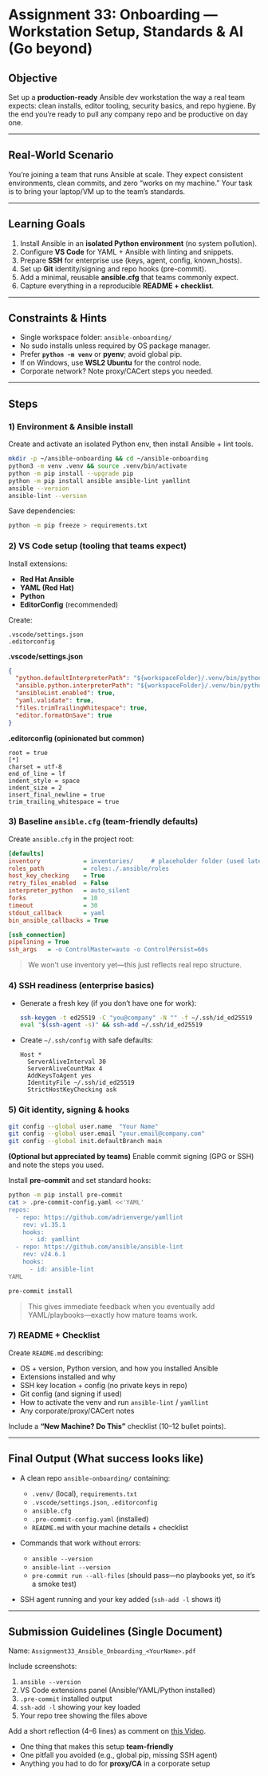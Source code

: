 # Assignment 33: **Onboarding — Workstation Setup, Standards & AI (Go beyond)**

## Objective

Set up a **production-ready** Ansible dev workstation the way a real team expects: clean installs, editor tooling, security basics, and repo hygiene. By the end you’re ready to pull any company repo and be productive on day one.

---

## Real-World Scenario

You’re joining a team that runs Ansible at scale. They expect consistent environments, clean commits, and zero “works on my machine.” Your task is to bring your laptop/VM up to the team’s standards.

---

## Learning Goals

1. Install Ansible in an **isolated Python environment** (no system pollution).
2. Configure **VS Code** for YAML + Ansible with linting and snippets.
3. Prepare **SSH** for enterprise use (keys, agent, config, known_hosts).
4. Set up **Git** identity/signing and repo hooks (pre-commit).
5. Add a minimal, reusable **ansible.cfg** that teams commonly expect.
6. Capture everything in a reproducible **README + checklist**.

---

## Constraints & Hints

* Single workspace folder: `ansible-onboarding/`
* No sudo installs unless required by OS package manager.
* Prefer **`python -m venv`** or **pyenv**; avoid global pip.
* If on Windows, use **WSL2 Ubuntu** for the control node.
* Corporate network? Note proxy/CACert steps you needed.

---

## Steps

### 1) Environment & Ansible install

Create and activate an isolated Python env, then install Ansible + lint tools.

```bash
mkdir -p ~/ansible-onboarding && cd ~/ansible-onboarding
python3 -m venv .venv && source .venv/bin/activate
python -m pip install --upgrade pip
python -m pip install ansible ansible-lint yamllint
ansible --version
ansible-lint --version
```

Save dependencies:

```bash
python -m pip freeze > requirements.txt
```

### 2) VS Code setup (tooling that teams expect)

Install extensions:

* **Red Hat Ansible**
* **YAML (Red Hat)**
* **Python**
* **EditorConfig** (recommended)

Create:

```
.vscode/settings.json
.editorconfig
```

**.vscode/settings.json**

```json
{
  "python.defaultInterpreterPath": "${workspaceFolder}/.venv/bin/python",
  "ansible.python.interpreterPath": "${workspaceFolder}/.venv/bin/python",
  "ansibleLint.enabled": true,
  "yaml.validate": true,
  "files.trimTrailingWhitespace": true,
  "editor.formatOnSave": true
}
```

**.editorconfig (opinionated but common)**

```
root = true
[*]
charset = utf-8
end_of_line = lf
indent_style = space
indent_size = 2
insert_final_newline = true
trim_trailing_whitespace = true
```

### 3) Baseline `ansible.cfg` (team-friendly defaults)

Create `ansible.cfg` in the project root:

```ini
[defaults]
inventory            = inventories/     # placeholder folder (used later)
roles_path           = roles:./.ansible/roles
host_key_checking    = True
retry_files_enabled  = False
interpreter_python   = auto_silent
forks                = 10
timeout              = 30
stdout_callback      = yaml
bin_ansible_callbacks = True

[ssh_connection]
pipelining = True
ssh_args   = -o ControlMaster=auto -o ControlPersist=60s
```

> We won’t use inventory yet—this just reflects real repo structure.

### 4) SSH readiness (enterprise basics)

* Generate a fresh key (if you don’t have one for work):

  ```bash
  ssh-keygen -t ed25519 -C "you@company" -N "" -f ~/.ssh/id_ed25519
  eval "$(ssh-agent -s)" && ssh-add ~/.ssh/id_ed25519
  ```
* Create `~/.ssh/config` with safe defaults:

  ```
  Host *
    ServerAliveInterval 30
    ServerAliveCountMax 4
    AddKeysToAgent yes
    IdentityFile ~/.ssh/id_ed25519
    StrictHostKeyChecking ask
  ```

### 5) Git identity, signing & hooks

```bash
git config --global user.name  "Your Name"
git config --global user.email "your.email@company.com"
git config --global init.defaultBranch main
```

**(Optional but appreciated by teams)** Enable commit signing (GPG or SSH) and note the steps you used.

Install **pre-commit** and set standard hooks:

```bash
python -m pip install pre-commit
cat > .pre-commit-config.yaml <<'YAML'
repos:
  - repo: https://github.com/adrienverge/yamllint
    rev: v1.35.1
    hooks:
      - id: yamllint
  - repo: https://github.com/ansible/ansible-lint
    rev: v24.6.1
    hooks:
      - id: ansible-lint
YAML

pre-commit install
```

> This gives immediate feedback when you eventually add YAML/playbooks—exactly how mature teams work.

### 7) README + Checklist

Create `README.md` describing:

* OS + version, Python version, and how you installed Ansible
* Extensions installed and why
* SSH key location + config (no private keys in repo)
* Git config (and signing if used)
* How to activate the venv and run `ansible-lint` / `yamllint`
* Any corporate/proxy/CACert notes

Include a **“New Machine? Do This”** checklist (10–12 bullet points).

---

## Final Output (What success looks like)

* A clean repo `ansible-onboarding/` containing:

  * `.venv/` (local), `requirements.txt`
  * `.vscode/settings.json`, `.editorconfig`
  * `ansible.cfg`
  * `.pre-commit-config.yaml` (installed)
  * `README.md` with your machine details + checklist
* Commands that work without errors:

  * `ansible --version`
  * `ansible-lint --version`
  * `pre-commit run --all-files` (should pass—no playbooks yet, so it’s a smoke test)
* SSH agent running and your key added (`ssh-add -l` shows it)

---

## Submission Guidelines (Single Document)

Name: `Assignment33_Ansible_Onboarding_<YourName>.pdf`

Include screenshots:

1. `ansible --version`
2. VS Code extensions panel (Ansible/YAML/Python installed)
3. `.pre-commit` installed output
4. `ssh-add -l` showing your key loaded
5. Your repo tree showing the files above

Add a short reflection (4–6 lines) as comment on [this Video](https://youtube.com/live/XqqlV1wbVQ8?feature=share). 

* One thing that makes this setup **team-friendly**
* One pitfall you avoided (e.g., global pip, missing SSH agent)
* Anything you had to do for **proxy/CA** in a corporate setup


